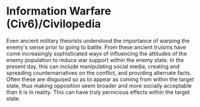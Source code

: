# Information Warfare (Civ6)/Civilopedia

Even ancient military theorists understood the importance of warping the enemy's sense prior to going to battle. From these ancient truisms have come increasingly sophisticated ways of influencing the attitudes of the enemy population to reduce war support within the enemy state. In the present day, this can include manipulating social media, creating and spreading counternarratives on the conflict, and providing alternate facts. Often these are disguised so as to appear as coming from within the target state, thus making opposition seem broader and more socially acceptable than it is in reality. This can have truly pernicious effects within the target state.